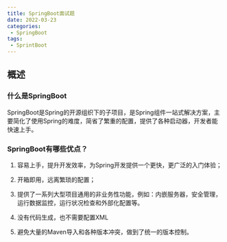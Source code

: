 ```yaml
---
title: SpringBoot面试题
date: 2022-03-23
categories:
 - SpringBoot
tags:
 - SprintBoot
---
```


## 概述

### 什么是SpringBoot

SpringBoot是Spring的开源组织下的子项目，是Spring组件一站式解决方案，主要简化了使用Spring的难度，简省了繁重的配置，提供了各种启动器，开发者能快速上手。

### SpringBoot有哪些优点？

1. 容易上手，提升开发效率，为Spring开发提供一个更快，更广泛的入门体验；

2. 开箱即用，远离繁琐的配置；

3. 提供了一系列大型项目通用的非业务性功能，例如：内嵌服务器，安全管理，运行数据监控，运行状况检查和外部化配置等。

4. 没有代码生成，也不需要配置XML

5. 避免大量的Maven导入和各种版本冲突，做到了统一的版本控制。

